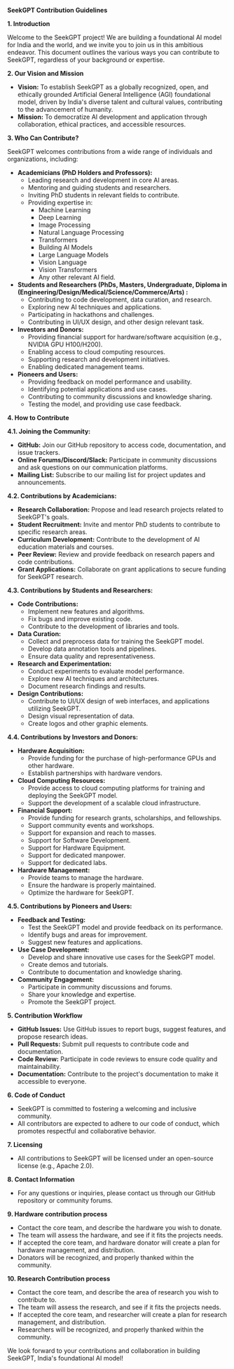 **SeekGPT Contribution Guidelines**

**1. Introduction**

Welcome to the SeekGPT project! We are building a foundational AI model for India and the world, and we invite you to join us in this ambitious endeavor. This document outlines the various ways you can contribute to SeekGPT, regardless of your background or expertise.

**2. Our Vision and Mission**



* **Vision:** To establish SeekGPT as a globally recognized, open, and ethically grounded Artificial General Intelligence (AGI) foundational model, driven by India's diverse talent and cultural values, contributing to the advancement of humanity.
* **Mission:** To democratize AI development and application through collaboration, ethical practices, and accessible resources.

**3. Who Can Contribute?**

SeekGPT welcomes contributions from a wide range of individuals and organizations, including:



* **Academicians (PhD Holders and Professors):**
    * Leading research and development in core AI areas.
    * Mentoring and guiding students and researchers.
    * Inviting PhD students in relevant fields to contribute.
    * Providing expertise in:
        * Machine Learning
        * Deep Learning
        * Image Processing
        * Natural Language Processing
        * Transformers
        * Building AI Models
        * Large Language Models
        * Vision Language
        * Vision Transformers
        * Any other relevant AI field.
* **Students and Researchers (PhDs, Masters, Undergraduate, Diploma in (Engineering/Design/Medical/Science/Commerce/Arts) :**
    * Contributing to code development, data curation, and research.
    * Exploring new AI techniques and applications.
    * Participating in hackathons and challenges.
    * Contributing in UI/UX design, and other design relevant task.
* **Investors and Donors:**
    * Providing financial support for hardware/software acquisition (e.g., NVIDIA GPU H100/H200).
    * Enabling access to cloud computing resources.
    * Supporting research and development initiatives.
    * Enabling dedicated management teams.
* **Pioneers and Users:**
    * Providing feedback on model performance and usability.
    * Identifying potential applications and use cases.
    * Contributing to community discussions and knowledge sharing.
    * Testing the model, and providing use case feedback.

**4. How to Contribute**

**4.1. Joining the Community:**



* **GitHub:** Join our GitHub repository to access code, documentation, and issue trackers.
* **Online Forums/Discord/Slack:** Participate in community discussions and ask questions on our communication platforms.
* **Mailing List:** Subscribe to our mailing list for project updates and announcements.

**4.2. Contributions by Academicians:**



* **Research Collaboration:** Propose and lead research projects related to SeekGPT's goals.
* **Student Recruitment:** Invite and mentor PhD students to contribute to specific research areas.
* **Curriculum Development:** Contribute to the development of AI education materials and courses.
* **Peer Review:** Review and provide feedback on research papers and code contributions.
* **Grant Applications:** Collaborate on grant applications to secure funding for SeekGPT research.

**4.3. Contributions by Students and Researchers:**



* **Code Contributions:**
    * Implement new features and algorithms.
    * Fix bugs and improve existing code.
    * Contribute to the development of libraries and tools.
* **Data Curation:**
    * Collect and preprocess data for training the SeekGPT model.
    * Develop data annotation tools and pipelines.
    * Ensure data quality and representativeness.
* **Research and Experimentation:**
    * Conduct experiments to evaluate model performance.
    * Explore new AI techniques and architectures.
    * Document research findings and results.
* **Design Contributions:**
    * Contribute to UI/UX design of web interfaces, and applications utilizing SeekGPT.
    * Design visual representation of data.
    * Create logos and other graphic elements.

**4.4. Contributions by Investors and Donors:**



* **Hardware Acquisition:**
    * Provide funding for the purchase of high-performance GPUs and other hardware.
    * Establish partnerships with hardware vendors.
* **Cloud Computing Resources:**
    * Provide access to cloud computing platforms for training and deploying the SeekGPT model.
    * Support the development of a scalable cloud infrastructure.
* **Financial Support:**
    * Provide funding for research grants, scholarships, and fellowships.
    * Support community events and workshops.
    * Support for expansion and reach to masses.
    * Support for Software Development.
    * Support for Hardware Equipment.
    * Support for dedicated manpower.
    * Support for dedicated labs.
* **Hardware Management:**
    * Provide teams to manage the hardware.
    * Ensure the hardware is properly maintained.
    * Optimize the hardware for SeekGPT.

**4.5. Contributions by Pioneers and Users:**



* **Feedback and Testing:**
    * Test the SeekGPT model and provide feedback on its performance.
    * Identify bugs and areas for improvement.
    * Suggest new features and applications.
* **Use Case Development:**
    * Develop and share innovative use cases for the SeekGPT model.
    * Create demos and tutorials.
    * Contribute to documentation and knowledge sharing.
* **Community Engagement:**
    * Participate in community discussions and forums.
    * Share your knowledge and expertise.
    * Promote the SeekGPT project.

**5. Contribution Workflow**



* **GitHub Issues:** Use GitHub issues to report bugs, suggest features, and propose research ideas.
* **Pull Requests:** Submit pull requests to contribute code and documentation.
* **Code Review:** Participate in code reviews to ensure code quality and maintainability.
* **Documentation:** Contribute to the project's documentation to make it accessible to everyone.

**6. Code of Conduct**



* SeekGPT is committed to fostering a welcoming and inclusive community.
* All contributors are expected to adhere to our code of conduct, which promotes respectful and collaborative behavior.

**7. Licensing**



* All contributions to SeekGPT will be licensed under an open-source license (e.g., Apache 2.0).

**8. Contact Information**



* For any questions or inquiries, please contact us through our GitHub repository or community forums.

**9. Hardware contribution process**



* Contact the core team, and describe the hardware you wish to donate.
* The team will assess the hardware, and see if it fits the projects needs.
* If accepted the core team, and hardware donator will create a plan for hardware management, and distribution.
* Donators will be recognized, and properly thanked within the community.

**10. Research Contribution process**



* Contact the core team, and describe the area of research you wish to contribute to.
* The team will assess the research, and see if it fits the projects needs.
* If accepted the core team, and researcher will create a plan for research management, and distribution.
* Researchers will be recognized, and properly thanked within the community.

We look forward to your contributions and collaboration in building SeekGPT, India's foundational AI model!

